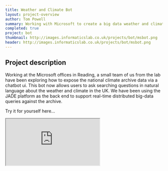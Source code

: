 ```yaml
---
title: Weather and Climate Bot
layout: project-overview
author: Tom Powell
summary: Working with Microsoft to create a big data weather and climate bot
completed: true
project: bot
thumbnail: http://images.informaticslab.co.uk/projects/bot/msbot.png
header: http://images.informaticslab.co.uk/projects/bot/msbot.png
---
```


## Project description
Working at the Microsoft offices in Reading, a small team of us from the lab have been exploring how to expose the national climate archive data via a chatbot ui.
This bot now allows users to ask searching questions in natural language about the weather and climate in the UK.
We have been using the JADE platform as the back end to support real-time distributed big-data queries against the archive.

Try it for yourself here...
<iframe src='https://webchat.botframework.com/embed/weatherandclimate?s=je982Jt1ANs.cwA.2Jk.EEcyezjdVmDx03dDoGoqAVZpLpXIVI8CR0JxjC8Jb-A'></iframe>